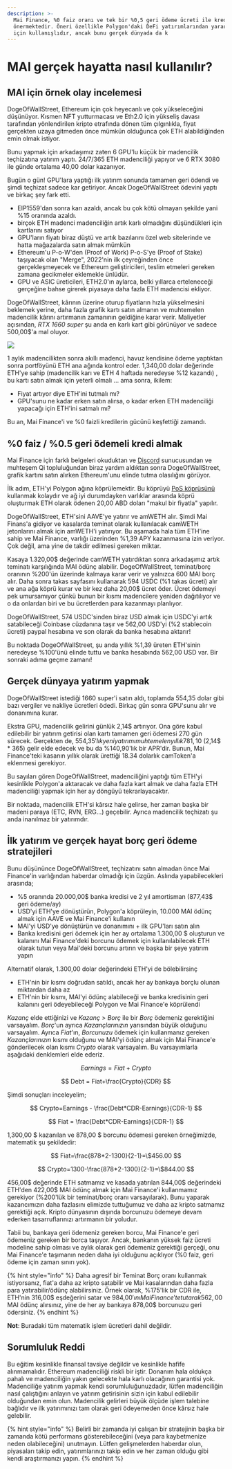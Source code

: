 ```yaml
---
description: >-
  Mai Finance, %0 faiz oranı ve tek bir %0,5 geri ödeme ücreti ile krediler
  önermektedir. Öneri özellikle Polygon'daki DeFi yatırımlarından yararlanmak
  için kullanışlıdır, ancak bunu gerçek dünyada da k
---
```


# MAI gerçek hayatta nasıl kullanılır?

## MAI için örnek olay incelemesi

DogeOfWallStreet, Ethereum için çok heyecanlı ve çok yükseleceğini düşünüyor. Kısmen NFT yutturmacası ve Eth2.0 için yükseliş davası tarafından yönlendirilen kripto etrafında dönen tüm çılgınlıkla, fiyat gerçekten uzaya gitmeden önce mümkün olduğunca çok ETH alabildiğinden emin olmak istiyor.

Bunu yapmak için arkadaşımız zaten 6 GPU'lu küçük bir madencilik teçhizatına yatırım yaptı. 24/7/365 ETH madenciliği yapıyor ve 6 RTX 3080 ile günde ortalama 40,00 dolar kazanıyor.

Bugün o gün! GPU'lara yaptığı ilk yatırım sonunda tamamen geri ödendi ve şimdi teçhizat sadece kar getiriyor. Ancak DogeOfWallStreet ödevini yaptı ve birkaç şey fark etti.

* EIP1559'dan sonra karı azaldı, ancak bu çok kötü olmayan şekilde yani %15 oranında azaldı.
* birçok ETH madenci madenciliğin artık karlı olmadığını düşündükleri için kartlarını satıyor
* GPU'ların fiyatı biraz düştü ve artık bazılarını özel web sitelerinde ve hatta mağazalarda satın almak mümkün
* Ethereum'u P-o-W'den (Proof of Work) P-o-S'ye (Proof of Stake) taşıyacak olan "Merge", 2022'nin ilk çeyreğinden önce gerçekleşmeyecek ve Ethereum geliştiricileri, teslim etmeleri gereken zamana gecikmeler eklemekle ünlüdür.
* GPU ve ASIC üreticileri, ETH2.0'ın aylarca, belki yıllarca erteleneceği gerçeğine bahse girerek piyasaya daha fazla ETH madencisi ekliyor.

DogeOfWallStreet, kârının üzerine oturup fiyatların hızla yükselmesini beklemek yerine, daha fazla grafik kartı satın almanın ve muhtemelen madencilik kârını artırmanın zamanının geldiğine karar verir. Maliyetler açısından, _RTX 1660 super_ şu anda en karlı kart gibi görünüyor ve sadece 500,00$'a mal oluyor.

![](<../.gitbook/assets/Screen Shot 2021-08-13 at 12.07.41 PM.png>)

1 aylık madencilikten sonra akıllı madenci, havuz kendisine ödeme yaptıktan sonra portföyünü ETH ana ağında kontrol eder. 1,340,00 dolar değerinde ETH'ye sahip (madencilik karı ve ETH 4 haftada neredeyse %12 kazandı) , bu kartı satın almak için yeterli olmalı ... ama sonra, ikilem:

* Fiyat artıyor diye ETH'ini tutmalı mı?
* GPU'sunu ne kadar erken satın alırsa, o kadar erken ETH madenciliği yapacağı için ETH'ini satmalı mı?

Bu an, Mai Finance'i ve %0 faizli kredilerin gücünü keşfettiği zamandı.

## %0 faiz / %0.5 geri ödemeli kredi almak

Mai Finance için farklı belgeleri okuduktan ve [Discord](https://discord.gg/mQq55j65xJ) sunucusundan ve muhteşem Qi topluluğundan biraz yardım aldıktan sonra DogeOfWallStreet, grafik kartını satın alırken Ethereum'unu elinde tutma olasılığını görüyor.

İlk adım, ETH'yi Polygon ağına köprülemektir. Bu köprüyü [PoS köprüsünü](https://wallet.matic.network/bridge) kullanmak kolaydır ve ağ iyi durumdayken varlıklar arasında köprü oluşturmak ETH olarak ödenen 20,00 ABD doları "makul bir fiyatla" yapılır.

DogeOfWallStreet, ETH'sini AAVE'ye yatırır ve amWETH alır. Şimdi Mai Finans'a gidiyor ve kasalarda teminat olarak kullanılacak camWETH jetonlarını almak için amWETH'i yatırıyor. Bu aşamada hala tüm ETH'ine sahip ve Mai Finance, varlığı üzerinden %1,39 APY kazanmasına izin veriyor. Çok değil, ama yine de takdir edilmesi gereken miktar.

Kasaya 1.320,00$ değerinde camWETH yatırdıktan sonra arkadaşımız artık teminatı karşılığında MAI ödünç alabilir. DogeOfWallStreet, teminat/borç oranının %200'ün üzerinde kalmaya karar verir ve yalnızca 600 MAI borç alır. Daha sonra takas sayfasını kullanarak 594 USDC (%1 takas ücreti) alır ve ana ağa köprü kurar ve bir kez daha 20,00$ ücret öder. Ücret ödemeyi pek umursamıyor çünkü bunun bir kısmı madencilere yeniden dağıtılıyor ve o da onlardan biri ve bu ücretlerden para kazanmayı planlıyor.

DogeOfWallStreet, 574 USDC'sinden biraz USD almak için USDC'yi artık satabileceği Coinbase cüzdanına taşır ve 562,00 USD'yi (%2 stablecoin ücreti) paypal hesabına ve son olarak da banka hesabına aktarır!

Bu noktada DogeOfWallStreet, şu anda yıllık %1,39 üreten ETH'sinin neredeyse %100'ünü elinde tuttu ve banka hesabında 562,00 USD var. Bir sonraki adıma geçme zamanı!

## Gerçek dünyaya yatırım yapmak

DogeOfWallStreet istediği 1660 super'i satın aldı, toplamda 554,35 dolar gibi bazı vergiler ve nakliye ücretleri ödedi. Birkaç gün sonra GPU'sunu alır ve donanımına kurar.

Ekstra GPU, madencilik gelirini günlük 2,14$ artırıyor. Ona göre kabul edilebilir bir yatırım getirisi olan kartı tamamen geri ödemesi 270 gün sürecek. Gerçekten de, 554,35$'lık yeni yatırımı muhtemelen yıllık 781,10$ (2,14$ \* 365) gelir elde edecek ve bu da %140,90'lık bir APR'dir. Bunun, Mai Finance'teki kasanın yıllık olarak ürettiği 18.34 dolarlık camToken'a eklenmesi gerekiyor.

Bu sayıları gören DogeOfWallStreet, madenciliğini yaptığı tüm ETH'yi kesinlikle Polygon'a aktaracak ve daha fazla kart almak ve daha fazla ETH madenciliği yapmak için her ay döngüyü tekrarlayacaktır.

Bir noktada, madencilik ETH'si kârsız hale gelirse, her zaman başka bir madeni paraya (ETC, RVN, ERG...) geçebilir. Ayrıca madencilik teçhizatı şu anda inanılmaz bir yatırımdır.

## İlk yatırım ve gerçek hayat borç geri ödeme stratejileri

Bunu düşününce DogeOfWallStreet, teçhizatını satın almadan önce Mai Finance'in varlığından haberdar olmadığı için üzgün. Aslında yapabilecekleri arasında;

* %5 oranında 20.000,00$ banka kredisi ve 2 yıl amortisman (877,43$ geri ödeme/ay)
* USD'yi ETH'ye dönüştürün, Polygon'a köprüleyin, 10.000 MAI ödünç almak için AAVE ve Mai Finance'i kullanın
* MAI'yi USD'ye dönüştürün ve donanımını + ilk GPU'ları satın alın
* Banka kredisini geri ödemek için her ay ortalama 1.300,00 $ oluşturun ve kalanını Mai Finance'deki borcunu ödemek için kullanılabilecek ETH olarak tutun veya Mai'deki borcunu artırın ve başka bir şeye yatırım yapın

Alternatif olarak, 1.300,00 dolar değerindeki ETH'yi de bölebilirsinç

* ETH'nin bir kısmı doğrudan satıldı, ancak her ay bankaya borçlu olunan miktardan daha az
* ETH'nin bir kısmı, MAI'yi ödünç alabileceği ve banka kredisinin geri kalanını geri ödeyebileceği Polygon ve Mai Finance'e köprülendi

_Kazanç_ elde ettiğinizi ve _Kazanç_ > _Borç_ ile bir _Borç_ ödemeniz gerektiğini varsayalım. _Borç_'un ayrıca _Kazançlarınızın_ yarısından büyük olduğunu varsayalım. Ayrıca _Fiat_'ın, _Borcunuzu_ ödemek için kullanmanız gereken _Kazançlarınızın_ kısmı olduğunu ve MAI'yi ödünç almak için Mai Finance'e gönderilecek olan kısmı _Crypto_ olarak varsayalım. Bu varsayımlarla aşağıdaki denklemleri elde ederiz.

$$
Earnings = Fiat + Crypto
$$

$$
Debt = Fiat+\frac{Crypto}{CDR}
$$

Şimdi sonuçları inceleyelim;

$$
Crypto=Earnings - \frac{Debt*CDR-Earnings}{CDR-1}
$$

$$
Fiat = \frac{Debt*CDR-Earnings}{CDR-1}
$$

1,300,00 $ kazanılan ve 878,00 $ borcunu ödemesi gereken örneğimizde, matematik şu şekildedir:

$$
Fiat=\frac{878*2-1300}{2-1}=\$456.00
$$

$$
Crypto=1300-\frac{878*2-1300}{2-1}=\$844.00
$$

456,00$ değerinde ETH satmamız ve kasada yatırılan 844,00$ değerindeki ETH'den 422,00$ MAI ödünç almak için Mai Finance'i kullanmamız gerekiyor (%200'lük bir teminat/borç oranı varsayılarak). Bunu yaparak kazancımızın daha fazlasını elimizde tuttuğumuz ve daha az kripto satmamız gerektiği açık. Kripto dünyasının dışında borcunuzu ödemeye devam ederken tasarruflarınızı artırmanın bir yoludur.

Tabii bu, bankaya geri ödemeniz gereken borcu, Mai Finance'e geri ödemeniz gereken bir borca ​​taşıyor. Ancak, bankanın yüksek faiz ücreti modeline sahip olması ve aylık olarak geri ödemeniz gerektiği gerçeği, onu Mai Finance'e taşımanın neden daha iyi olduğunu açıklıyor (%0 faiz, geri ödeme için zaman sınırı yok).

{% hint style="info" %}
Daha agresif bir Teminat Borç oranı kullanmak istiyorsanız, fiat'a daha az kripto satabilir ve Mai kasalarından daha fazla para yatırabilir/ödünç alabilirsiniz. Örnek olarak, %175'lik bir CDR ile, ETH'nin 316,00$ eşdeğerini satar ve 984,00$'ını Mai Finance'te tutarak 562,00$ MAI ödünç alırsınız, yine de her ay bankaya 878,00$ borcunuzu geri ödersiniz.
{% endhint %}

**Not**: Buradaki tüm matematik işlem ücretleri dahil değildir.

## Sorumluluk Reddi

Bu eğitim kesinlikle finansal tavsiye değildir ve kesinlikle hafife alınmamalıdır. Ethereum madenciliği riskli bir iştir. Donanım hala oldukça pahalı ve madenciliğin yakın gelecekte hala karlı olacağının garantisi yok. Madenciliğe yatırım yapmak kendi sorumluluğunuzdadır, lütfen madenciliğin nasıl çalıştığını anlayın ve yatırım getirisinin sizin için kabul edilebilir olduğundan emin olun. Madencilik gelirleri büyük ölçüde işlem talebine bağlıdır ve ilk yatırımınızı tam olarak geri ödeyemeden önce kârsız hale gelebilir.

{% hint style="info" %}
Belirli bir zamanda iyi çalışan bir stratejinin başka bir zamanda kötü performans gösterebileceğini (veya para kaybetmenize neden olabileceğini) unutmayın. Lütfen gelişmelerden haberdar olun, piyasaları takip edin, yatırımlarınızı takip edin ve her zaman olduğu gibi kendi araştırmanızı yapın.
{% endhint %}
